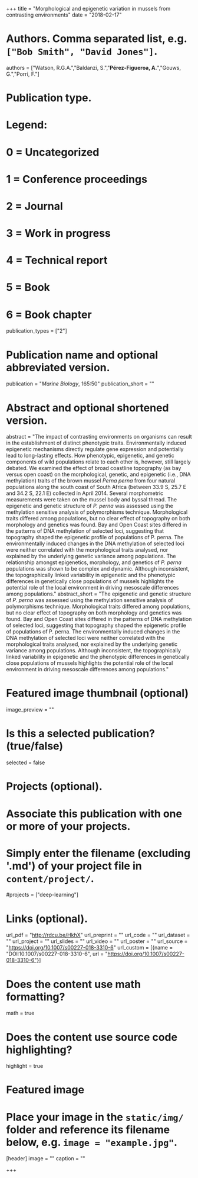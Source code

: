 +++
title = "Morphological and epigenetic variation in mussels from contrasting environments"
date = "2018-02-17"

# Authors. Comma separated list, e.g. `["Bob Smith", "David Jones"]`.
authors = ["Watson, R.G.A.","Baldanzi, S.","**Pérez-Figueroa, A.**","Gouws, G.","Porri, F."]

# Publication type.
# Legend:
# 0 = Uncategorized
# 1 = Conference proceedings
# 2 = Journal
# 3 = Work in progress
# 4 = Technical report
# 5 = Book
# 6 = Book chapter
publication_types = ["2"]

# Publication name and optional abbreviated version.
publication = "*Marine Biology*, 165:50"
publication_short = ""

# Abstract and optional shortened version.
abstract = "The impact of contrasting environments on organisms can result in the establishment of distinct phenotypic traits. Environmentally induced epigenetic mechanisms directly regulate gene expression and potentially lead to long-lasting effects. How phenotypic, epigenetic, and genetic components of wild populations relate to each other is, however, still largely debated. We examined the effect of broad coastline topography (as bay versus open coast) on the morphological, genetic, and epigenetic (i.e., DNA methylation) traits of the brown mussel *Perna perna* from four natural populations along the south coast of South Africa (between 33.9 S, 25.7 E and 34.2 S, 22.1 E) collected in April 2014. Several morphometric measurements were taken on the mussel body and byssal thread. The epigenetic and genetic structure of *P. perna* was assessed using the methylation sensitive analysis of polymorphisms technique. Morphological traits differed among populations, but no clear effect of topography on both morphology and genetics was found. Bay and Open Coast sites differed in the patterns of DNA methylation of selected loci, suggesting that topography shaped the epigenetic profile of populations of P. perna. The environmentally induced changes in the DNA methylation of selected loci were neither correlated with the morphological traits analysed, nor explained by the underlying genetic variance among populations. The relationship amongst epigenetics, morphology, and genetics of *P. perna* populations was shown to be complex and dynamic. Although inconsistent, the topographically linked variability in epigenetic and the phenotypic differences in genetically close populations of mussels highlights the potential role of the local environment in driving mesoscale differences among populations."
abstract_short = "The epigenetic and genetic structure of *P. perna* was assessed using the methylation sensitive analysis of polymorphisms technique. Morphological traits differed among populations, but no clear effect of topography on both morphology and genetics was found. Bay and Open Coast sites differed in the patterns of DNA methylation of selected loci, suggesting that topography shaped the epigenetic profile of populations of P. perna. The environmentally induced changes in the DNA methylation of selected loci were neither correlated with the morphological traits analysed, nor explained by the underlying genetic variance among populations. Although inconsistent, the topographically linked variability in epigenetic and the phenotypic differences in genetically close populations of mussels highlights the potential role of the local environment in driving mesoscale differences among populations."

# Featured image thumbnail (optional)
image_preview = ""

# Is this a selected publication? (true/false)
selected = false

# Projects (optional).
#   Associate this publication with one or more of your projects.
#   Simply enter the filename (excluding '.md') of your project file in `content/project/`.
#projects = ["deep-learning"]

# Links (optional).
url_pdf = "http://rdcu.be/HkhX"
url_preprint = ""
url_code = ""
url_dataset = ""
url_project = ""
url_slides = ""
url_video = ""
url_poster = ""
url_source = "https://doi.org/10.1007/s00227-018-3310-6"
url_custom = [{name = "DOI:10.1007/s00227-018-3310-6", url = "https://doi.org/10.1007/s00227-018-3310-6"}]

# Does the content use math formatting?
math = true

# Does the content use source code highlighting?
highlight = true

# Featured image
# Place your image in the `static/img/` folder and reference its filename below, e.g. `image = "example.jpg"`.
[header]
image = ""
caption = ""

+++


